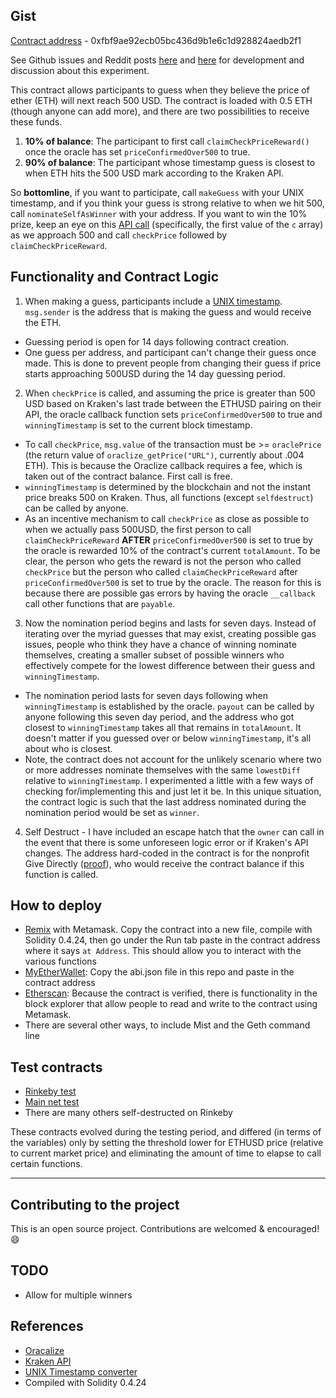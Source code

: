 ## Gist

[Contract address](https://etherscan.io/address/0xfbf9ae92ecb05bc436d9b1e6c1d928824aedb2f1) - 0xfbf9ae92ecb05bc436d9b1e6c1d928824aedb2f1

See Github issues and Reddit posts [here](https://www.reddit.com/r/ethtrader/comments/8ta4l4/eth_at_1000_usd_smart_contract/) and [here](https://www.reddit.com/r/ethtrader/comments/8tgjqk/update_eth_at_1000usd_smart_contract/) for development and discussion about this experiment.

This contract allows participants to guess when they believe the price of ether (ETH) will next reach 500 USD. The contract is loaded with 0.5 ETH (though anyone can add more), and there are two possibilities to receive these funds.

1. **10% of balance**: The participant to first call `claimCheckPriceReward()` once the oracle has set `priceConfirmedOver500` to true.
2. **90% of balance**: The participant whose timestamp guess is closest to when ETH hits the 500 USD mark according to the Kraken API.

So **bottomline**, if you want to participate, call `makeGuess` with your UNIX timestamp, and if you think your guess is strong relative to when we hit 500, call `nominateSelfAsWinner` with your address. If you want to win the 10% prize, keep an eye on this [API call](https://api.kraken.com/0/public/Ticker?pair=ETHUSD) (specifically, the first value of the `c` array) as we approach 500 and call `checkPrice` followed by `claimCheckPriceReward`.

## Functionality and Contract Logic

1. When making a guess, participants include a [UNIX timestamp](https://www.unixtimestamp.com/index.php). `msg.sender` is the address that is making the guess and would receive the ETH.

* Guessing period is open for 14 days following contract creation.
* One guess per address, and participant can't change their guess once made. This is done to prevent people from changing their guess if price starts approaching 500USD during the 14 day guessing period.

2. When `checkPrice` is called, and assuming the price is greater than 500 USD based on Kraken's last trade between the ETHUSD pairing on their API, the oracle callback function sets `priceConfirmedOver500` to true and `winningTimestamp` is set to the current block timestamp.

* To call `checkPrice`, `msg.value` of the transaction must be >= `oraclePrice` (the return value of `oraclize_getPrice("URL")`, currently about .004 ETH). This is because the Oraclize callback requires a fee, which is taken out of the contract balance. First call is free.
* `winningTimestamp` is determined by the blockchain and not the instant price breaks 500 on Kraken. Thus, all functions (except `selfdestruct`) can be called by anyone.
* As an incentive mechanism to call `checkPrice` as close as possible to when we actually pass 500USD, the first person to call `claimCheckPriceReward` **AFTER** `priceConfirmedOver500` is set to true by the oracle is rewarded 10% of the contract's current `totalAmount`. To be clear, the person who gets the reward is not the person who called `checkPrice` but the person who called `claimCheckPriceReward` after `priceConfirmedOver500` is set to true by the oracle. The reason for this is because there are possible gas errors by having the oracle `__callback` call other functions that are `payable`.

3. Now the nomination period begins and lasts for seven days. Instead of iterating over the myriad guesses that may exist, creating possible gas issues, people who think they have a chance of winning nominate themselves, creating a smaller subset of possible winners who effectively compete for the lowest difference between their guess and `winningTimestamp`.

* The nomination period lasts for seven days following when `winningTimestamp` is established by the oracle. `payout` can be called by anyone following this seven day period, and the address who got closest to `winningTimestamp` takes all that remains in `totalAmount`. It doesn't matter if you guessed over or below `winningTimestamp`, it's all about who is closest.
* Note, the contract does not account for the unlikely scenario where two or more addresses nominate themselves with the same `lowestDiff` relative to `winningTimestamp`. I experimented a little with a few ways of checking for/implementing this and just let it be. In this unique situation, the contract logic is such that the last address nominated during the nomination period would be set as `winner`.

4. Self Destruct - I have included an escape hatch that the `owner` can call in the event that there is some unforeseen logic error or if Kraken's API changes. The address hard-coded in the contract is for the nonprofit Give Directly ([proof](https://givedirectly.org/give-now?crypto=eth)), who would receive the contract balance if this function is called.

## How to deploy

* [Remix](https://remix.ethereum.org) with Metamask. Copy the contract into a new file, compile with  Solidity 0.4.24, then go under the Run tab paste in the contract address where it says `at Address`. This should allow you to interact with the various functions
* [MyEtherWallet](https://www.myetherwallet.com/#contracts): Copy the abi.json file in this repo and paste in the contract address
* [Etherscan](https://etherscan.io/address/0xfbf9ae92ecb05bc436d9b1e6c1d928824aedb2f1#readContract): Because the contract is verified, there is functionality in the block explorer that allow people to read and write to the contract using Metamask.
* There are several other ways, to include Mist and the Geth command line

## Test contracts

* [Rinkeby test](https://rinkeby.etherscan.io/address/0x701efc16e34b0f95ea2f9399b0da699d3f391af3)
* [Main net test](https://etherscan.io/address/0x8f234972e3f9a76c0a25b3cd49ea9cf3afdf5538)
* There are many others self-destructed on Rinkeby

These contracts evolved during the testing period, and differed (in terms of the variables) only by setting the threshold lower for ETHUSD price (relative to current market price) and eliminating the amount of time to elapse to call certain functions.

---

## Contributing to the project

This is an open source project. Contributions are welcomed & encouraged! :smile:

## TODO
* Allow for multiple winners

## References
* [Oracalize](https://docs.oraclize.it/)
* [Kraken API](https://www.kraken.com/help/api#get-ticker-info)
* [UNIX Timestamp converter](https://www.unixtimestamp.com/index.php)
* Compiled with Solidity 0.4.24